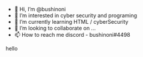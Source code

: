 - 👋 Hi, I’m @bushinoni
- 👀 I’m interested in cyber security and programing
- 🌱 I’m currently learning HTML / cyberSecurity 
- 💞️ I’m looking to collaborate on ...
- 📫 How to reach me discord - bushinoni#4498


hello

